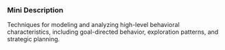 ### Mini Description

Techniques for modeling and analyzing high-level behavioral characteristics, including goal-directed behavior, exploration patterns, and strategic planning.
